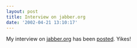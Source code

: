 ```yaml
---
layout: post
title: Interview on jabber.org
date: '2002-04-21 13:10:17'
---
```



My interview on [jabber.org](http://www.jabber.org/) has been [posted](http://www.jabber.org/people/interviews/dj.html). Yikes!


